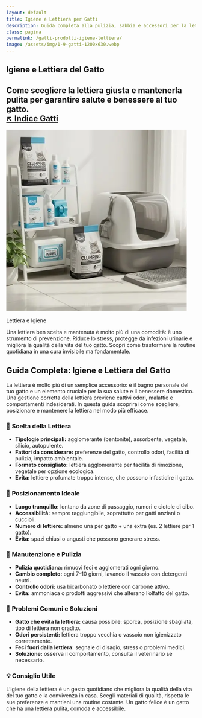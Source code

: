 ```yaml
---
layout: default
title: Igiene e Lettiera per Gatti
description: Guida completa alla pulizia, sabbia e accessori per la lettiera del tuo gatto.
class: pagina
permalink: /gatti-prodotti-igiene-lettiera/
image: /assets/img/1-9-gatti-1200x630.webp
---
```

<main class="layout-wrapper">

  <!-- 📝 INTRODUZIONE -->
  <section class="intro">
    <h1 class="main-title-centered">Igiene e Lettiera del Gatto</h1>
    <h2 class="small-title">
      Come scegliere la lettiera giusta e mantenerla pulita per garantire salute e benessere al tuo gatto.<br>
      <a href="/index-tutto-gatti/" class="btn-indice" aria-label="Vai all’indice gatti">↖️ Indice Gatti</a>
    </h2>
  </section>

 <!-- 🔲 QUADRATO HERO -->
<section class="square-grid">
  <div class="content-square">
    <img src="/assets/img/7-Gatto-Lettiera-e-Igiene-480.webp" alt="Prodotti per igiene e pulizia gatti">
    <p>Lettiera e Igiene</p>
    <div class="description">
      Una lettiera ben scelta e mantenuta è molto più di una comodità: è uno strumento di prevenzione. Riduce lo stress, protegge da infezioni urinarie e migliora la qualità della vita del tuo gatto. Scopri come trasformare la routine quotidiana in una cura invisibile ma fondamentale.
    </div>
  </div>
</section>

 <!-- 🧼 GUIDA IGIENE E LETTIERA -->
<section class="text-block">
  <h2><strong>Guida Completa: Igiene e Lettiera del Gatto</strong></h2>
  <p>
    La lettiera è molto più di un semplice accessorio: è il bagno personale del tuo gatto e un elemento cruciale per la sua salute e il benessere domestico. Una gestione corretta della lettiera previene cattivi odori, malattie e comportamenti indesiderati. In questa guida scoprirai come scegliere, posizionare e mantenere la lettiera nel modo più efficace.
  </p>

  <h3>🧴 <strong>Scelta della Lettiera</strong></h3>
  <ul>
    <li><strong>Tipologie principali:</strong> agglomerante (bentonite), assorbente, vegetale, silicio, autopulente.</li>
    <li><strong>Fattori da considerare:</strong> preferenze del gatto, controllo odori, facilità di pulizia, impatto ambientale.</li>
    <li><strong>Formato consigliato:</strong> lettiera agglomerante per facilità di rimozione, vegetale per opzione ecologica.</li>
    <li><strong>Evita:</strong> lettiere profumate troppo intense, che possono infastidire il gatto.</li>
  </ul>

  <h3>📍 <strong>Posizionamento Ideale</strong></h3>
  <ul>
    <li><strong>Luogo tranquillo:</strong> lontano da zone di passaggio, rumori e ciotole di cibo.</li>
    <li><strong>Accessibilità:</strong> sempre raggiungibile, soprattutto per gatti anziani o cuccioli.</li>
    <li><strong>Numero di lettiere:</strong> almeno una per gatto + una extra (es. 2 lettiere per 1 gatto).</li>
    <li><strong>Evita:</strong> spazi chiusi o angusti che possono generare stress.</li>
  </ul>

  <h3>🧽 <strong>Manutenzione e Pulizia</strong></h3>
  <ul>
    <li><strong>Pulizia quotidiana:</strong> rimuovi feci e agglomerati ogni giorno.</li>
    <li><strong>Cambio completo:</strong> ogni 7–10 giorni, lavando il vassoio con detergenti neutri.</li>
    <li><strong>Controllo odori:</strong> usa bicarbonato o lettiere con carbone attivo.</li>
    <li><strong>Evita:</strong> ammoniaca o prodotti aggressivi che alterano l’olfatto del gatto.</li>
  </ul>

  <h3>🚫 <strong>Problemi Comuni e Soluzioni</strong></h3>
  <ul>
    <li><strong>Gatto che evita la lettiera:</strong> causa possibile: sporca, posizione sbagliata, tipo di lettiera non gradito.</li>
    <li><strong>Odori persistenti:</strong> lettiera troppo vecchia o vassoio non igienizzato correttamente.</li>
    <li><strong>Feci fuori dalla lettiera:</strong> segnale di disagio, stress o problemi medici.</li>
    <li><strong>Soluzione:</strong> osserva il comportamento, consulta il veterinario se necessario.</li>
  </ul>

  <h3>💡 <strong>Consiglio Utile</strong></h3>
  <p>
    L’igiene della lettiera è un gesto quotidiano che migliora la qualità della vita del tuo gatto e la convivenza in casa. Scegli materiali di qualità, rispetta le sue preferenze e mantieni una routine costante. Un gatto felice è un gatto che ha una lettiera pulita, comoda e accessibile.
  </p>
</section>


</main>
